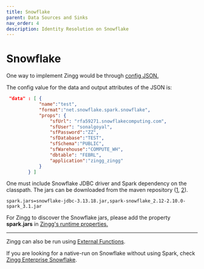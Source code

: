 ```yaml
---
title: Snowflake
parent: Data Sources and Sinks
nav_order: 4
description: Identity Resolution on Snowflake
---
```


# Snowflake

One way to implement Zingg would be through [config JSON.](using-config-json.md)

The config value for the data and output attributes of the JSON is:

```json
 "data" : [ {
			"name":"test", 
			"format":"net.snowflake.spark.snowflake", 
			"props": {
				"sfUrl": "rfa59271.snowflakecomputing.com",
				"sfUser": "sonalgoyal",
				"sfPassword":"ZZ",					
				"sfDatabase":"TEST",				
				"sfSchema":"PUBLIC",					
				"sfWarehouse":"COMPUTE_WH",
				"dbtable": "FEBRL",
				"application":"zingg_zingg"				
			}
		} ]
```

One must include Snowflake JDBC driver and Spark dependency on the classpath. The jars can be downloaded from the maven repository ([1](https://mvnrepository.com/artifact/net.snowflake/snowflake-jdbc), [2](https://mvnrepository.com/artifact/net.snowflake/spark-snowflake)).

```
spark.jars=snowflake-jdbc-3.13.18.jar,spark-snowflake_2.12-2.10.0-spark_3.1.jar
```

For Zingg to discover the Snowflake jars, please add the property **spark.jars** in [Zingg's runtime properties.](../../stepbystep/zingg-runtime-properties.md)

***

Zingg can also be run using [External Functions](using-external-functions.md).

If you are looking for a native-run on Snowflake without using Spark, check [Zingg Enterprise Snowflake](https://www.zingg.ai/company/zingg-enterprise-snowflake).
